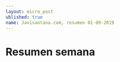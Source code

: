 ```yaml
---
layout: micro_post
ublished: true
name: Javisantana.com, resumen 01-09-2019
---
```


# Resumen semana
